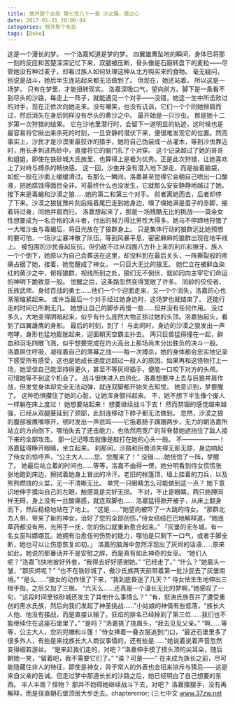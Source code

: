 ```yaml
---
title: 放开那个女巫 第七百八十一章 沙之路，狼之心
date: 2017-05-31 20:00:04
categories: 放开那个女巫
tags: [Duke]
---
```


这是一个漫长的梦。
一个洛嘉知道是梦的梦。
四翼雄鹰坠地的瞬间，身体已将那一刻的反应和苦楚深深记忆下来，双腿被压断，骨头像是石磨转盘下的麦粒——尽管她没有种过麦子，却看过族人如何处理这种从北方购买来的食物。
毫无疑问，别说是战斗，她后半生连站起来都无法做到了。
但现在，她还站着。
所以这是一场梦。
只有在梦里，才能扭转现实。
洛嘉深吸口气，望向前方。脚下是一条看不到尽头的沙路，每走上一阵子，就能遇见一个对手——没错，她这一生中所击败过的对手，现在正依次向她走来。没有嘲笑，也没有讥讽，它们一个个同她擦肩而过，然后消失在身后同样没有尽头的黄沙之中。
最开始是一只沙虫。
那是她十二岁第一次狩猎的结果。
它在沙地里潜行时，会留下一道明显的轨迹，这时候也是最容易将它揪出来杀死的时刻，一旦安静的潜伏下来，便很难发现它的位置。然而事实上，沙民才是沙漠里最狡诈的猎手，她将自己伪装成一丛灌木，等到沙虫靠近时，用长矛刺进热砂中，直接将它的脑门扎了个对穿。
这个记录超过了她的哥哥和姐姐，即使在铁砂城大氏族里，也算得上是极为优秀。正是此次狩猎，让她喜欢上了对峙与搏杀的畅快感。
这一回，沙虫并没有潜入地下游走，而是抬着脑袋，如蛇一般在沙面上缓缓滑过。有那么一瞬间，洛嘉甚至觉得它会朝自己喷出一口酸液，把她腐蚀得面目全非。可最终什么也没发生，它就那么安安静静地越过了她。
接下来是毒蝎和沙漠之狼……她的第二和第三个对手。
前者离她而去，后者却停了下来。沙漠之狼犹豫片刻后摇着尾巴走到她身边，嗅了嗅她满是茧子的赤脚，接着转过身，同她并肩而行。
洛嘉想起来了，那是一场残酷无比的挑战——莫金女性想要成为一名合格的决斗者，付出的努力得比男性大得多。她马不停蹄地狩猎了一大堆沙虫与毒蝎后，将目光放在了狼群身上。
只是集体行动的狼群远比她预想的要可怕，一场沙尘暴冲散了队伍，等到风暴平息，密密麻麻的狼群出现在地平线上。
被包围的沙民奋起反抗，但仍敌不过从四面八方扑上来的利爪和獠牙。族人一个个倒下，她原以为自己会葬送在这里，却没料到在最后关头，一阵撕裂般的疼痛占据了她，接着，她觉醒成了神女。
一只巨大无比的狼王。
她伫立在被鲜血染红的黄沙之中，俯视狼群，视线所到之处，狼们无不倒伏，就如同向主宰它们命运的神明下跪致意一般。
觉醒之后，这条路忽然变得宽敞了许多。
同龄的佼佼者、氏族武师、身经百战的勇士……他们一个个迎面走来，又一个个消失，洛嘉的心也渐渐缩紧起来。
或许当最后一个对手经过她身边时，这场梦也就结束了。
还能行走的时间已所剩无几。
她想让自己的脚步再慢一些……但并没有任何作用。
没过多久，大地变得阴暗起来，似乎有什么庞然大物正掠过她的头顶。洛嘉抬起头，看到了四翼雄鹰的身影。
最后的时刻，到了！
与此同时，身边的沙漠之狼发出一声咆哮，身形也猛地膨胀起来，迎面朝天空霸主扑去。
两只巨兽猛得撞在一起，鲜血和羽毛四散飞溅，似乎想要完成在灼火高台上那场尚未分出胜负的决斗一般。
洛嘉屏住呼吸，凝视着自己的落幕之战——每一次搏杀，她的身体都会忠实地记录下感受所有感受，这也是她成长速度远超过一般人的原因。如果再和这怪物打上一场，她坚信自己能坚持得更久，甚至不等灰烬插手，便能一口咬下对方的头颅。
可惜她等不到这个机会了。
战斗很快进入白热化，洛嘉想要冲上去与巨狼并肩作战，但发觉身体却完全无法动弹，就连双脚都开始失去知觉。
她意识到，梦要醒了。
这种恐惧攥住了她的心脏，让她浑身颤抖起来。
不，她不想下半生像个废人一样躺在床上度过！
她想要站起来！
想要继续战斗下去！
然而禁锢的感觉越来越强，已经从双腿蔓延到了颈部，此刻连移动下脖子都无法做到。
忽然，沙漠之狼的腹部被鹰嘴啄开，顿时发出一声悲鸣——它拖着肠子蹒跚两步，无力的朝洛嘉所站立的方向倒下，哪怕失去了还击能力，也依然用宽广的背脊替她遮挡住了敌人接下来的全部攻击。
那一记记啄击就像是敲打在她的心头一般。
不——————！
洛嘉猛得睁开眼睛，坐立起来。
刹那间，沙路和巨兽消失得无影无踪，身边响起了侍女的惊呼声，“公主大人……您、您醒来了！”
没错……她恍惚了一阵，梦醒了。
她最后站立着的时间也……等等，洛嘉不由得一愣，她分明看到侍女慌慌张张地跑到床边，擦拭着她身上冒出的冷汗。老旧的帐篷顶，墙上挂着的刀兵，以及熊熊燃烧的火盆，无一不清晰无比。
单凭一只眼睛怎么可能做到这一点？
她下意识地伸手摸向自己的左眼，触感竟是完好无损。
不对，不止是眼睛，两只胳膊同样无碍，身上没有一丝酸痛感，就连双脚也……
洛嘉猛得掀开被子，从床上翻身而下，然后稳稳地站在了地上。
“这是……”她望向被吓了一大跳的侍女。
“那群北方人带、带来了新的神女，治好了您的全部创伤，”侍女结结巴巴地解释道，“她连草药都没有用，光用手一抚，您的伤口就重新愈合起来。”
「灰堡的无冬城，有一名女巫叫娜娜瓦。她拥有治愈任何伤势的能力，哪怕是只剩下一口气，或者手脚全断，她也可以让伤患恢复如初。」
洛嘉的脑海中忽然浮现出了灰烬的话语……原来如此，她说的那番话并不是安慰之辞，而是真有如此神奇的女巫。
“她们人呢？”洛嘉飞快地披好外套，“我得去好好感谢她。”
“已经走了。”
“什么？”她眉头一皱，“那灰烬呢？”
“也不在铁砂城了，傲沙氏族两天前带着第一批沙民去了灰堡南境。”
“是么……”狼女的动作慢了下来，“我到底昏迷了几天？”
侍女怯生生地伸出三根手指，之后又加了三根。
“六天么……还真是一个漫长无比的梦啊，”她感叹了一句，“这段时间里铁砂城还发生了其他什么事情么？”
“有，怒涛氏族吞并了遭受重创的黑水氏族，然后向我们发起了神圣挑战……”小姑娘的神情有些低落，“族长大人他、他没有接战，而是直接认输了。狂焰的排名已经掉到了第三位……我们也不能继续住在这座石堡里了。”
“是吗？”洛嘉挑了挑眉头，“我去见见父亲。”
“啊……等等，公主大人，您的兜帽和斗篷！”侍女捧着一叠衣服追到门口，“最近石堡里多了很多外人，有些是来找族长大人商议事情的，还有些是……”她说着说着声音忽然变得细若游丝。
“是来赶我们走的，对吧？”洛嘉伸手摸了摸头顶的尖耳朵，随后朝她一笑，“留着吧，我不需要它们了。”
“诶？可是——”
在未成为族长之前，尽可能隐藏住非人的特征，即使是神女，异于常人的外表也会招来排斥与猜忌——这是来自父亲的告诫。但走过梦中那道长长的沙路之后，她已经明白了自己想要的东西。
半人半兽？怪物？
那并不妨碍她继续战斗下去，对吧？
洛嘉摆摆手，没有再解释，而是径直朝石堡顶层大步走去。chaptererror;
(三七中文 www.37zw.net